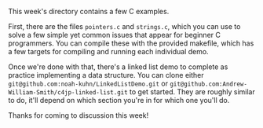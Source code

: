 This week's directory contains a few C examples.

First, there are the files `pointers.c` and `strings.c`,
which you can use to solve a few simple yet common
issues that appear for beginner C programmers. You can
compile these with the provided makefile, which has a few
targets for compiling and running each individual demo.

Once we're done with that, there's a linked list demo
to complete as practice implementing a data structure.
You can clone either `git@github.com:noah-kuhn/LinkedListDemo.git` 
or `git@github.com:Andrew-William-Smith/c4jp-linked-list.git`
to get started. They are roughly similar to do, it'll
depend on which section you're in for which one you'll do.

Thanks for coming to discussion this week!